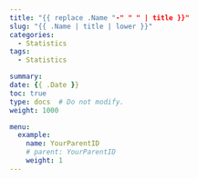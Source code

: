 ```yaml
---
title: "{{ replace .Name "-" " " | title }}"
slug: "{{ .Name | title | lower }}"
categories:
  - Statistics
tags:
  - Statistics

summary: 
date: {{ .Date }}
toc: true
type: docs  # Do not modify.
weight: 1000

menu:
  example:
    name: YourParentID
    # parent: YourParentID
    weight: 1
---
```

